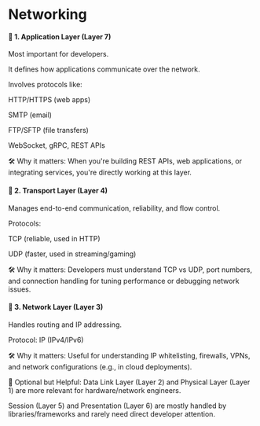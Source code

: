 # Networking


#### 🥇 1. Application Layer (Layer 7)
Most important for developers.

It defines how applications communicate over the network.

Involves protocols like:

HTTP/HTTPS (web apps)

SMTP (email)

FTP/SFTP (file transfers)

WebSocket, gRPC, REST APIs

🛠️ Why it matters: When you're building REST APIs, web applications, or integrating services, you're directly working at this layer.

#### 🥈 2. Transport Layer (Layer 4)
Manages end-to-end communication, reliability, and flow control.

Protocols:

TCP (reliable, used in HTTP)

UDP (faster, used in streaming/gaming)

🛠️ Why it matters: Developers must understand TCP vs UDP, port numbers, and connection handling for tuning performance or debugging network issues.

#### 🥉 3. Network Layer (Layer 3)
Handles routing and IP addressing.

Protocol: IP (IPv4/IPv6)

🛠️ Why it matters: Useful for understanding IP whitelisting, firewalls, VPNs, and network configurations (e.g., in cloud deployments).

🔧 Optional but Helpful:
Data Link Layer (Layer 2) and Physical Layer (Layer 1) are more relevant for hardware/network engineers.

Session (Layer 5) and Presentation (Layer 6) are mostly handled by libraries/frameworks and rarely need direct developer attention.

